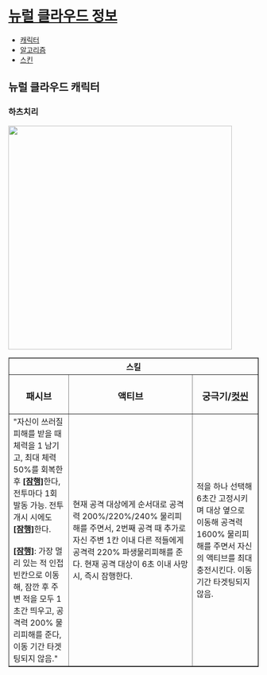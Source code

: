 <!DOCTYPE html>
<html>
<head>
    <title>뉴럴 클라우드 정보 - 캐릭터</title>
    <meta charset="utf-8">
    <link rel="icon" src="뉴럴.png" sizes="192x192" type="image/png">
</head>
<body>
    <h1><a href="index.html">뉴럴 클라우드 정보</a></h1>
    <ul>
        <li><a href="1.html">캐릭터</a></li>
        <li><a href="2.html">알고리즘</a></li>
        <li><a href="3.html">스킨</a></li>
    </ul>
    <h2>뉴럴 클라우드 캐릭터</h2><h3>하츠치리</h3>
    <img src="하츠치리.png" width="450">
    <table border="1" width="100%">
        <tr>
            <th colspan="3">스킬</th>
        </tr>
        <tr>
            <td align="center"><h3>패시브</h3></td>
            <td align="center"><h3>액티브</h3></td>
            <td align="center"><h3>궁극기/<a href="https://ac2-p2.namu.la/20230103sac2/5ece3fdf656fbc3ed9948d824e76a4c39c956db154c18e9ba2e254de2e3acee6.gif?type=orig" target="_blank" title="하츠치리">컷씬</a></h3></td>
        </tr>
        <tr>
            <td>"자신이 쓰러질 피해를 받을 때 체력을 1 남기고, 최대 체력 50%를 회복한 후 <strong><u>[잠행]</u></strong>한다, 전투마다 1회 발동 가능.
                전투 개시 시에도 <strong><u>[잠행]</u></strong>한다.
                <br><br><strong><u>[잠행]</u></strong>: 가장 멀리 있는 적 인접 빈칸으로 이동해, 잠깐 후 주변 적을 모두 1초간 띄우고, 공격력 200% 물리피해를 준다, 이동 기간 타겟팅되지 않음."</td>
            <td>현재 공격 대상에게 순서대로 공격력 200%/220%/240% 물리피해를 주면서, 2번째 공격 때 추가로 자신 주변 1칸 이내 다른 적들에게 공격력 220% 파생물리피해를 준다. 현재 공격 대상이 6초 이내 사망 시, 즉시 잠행한다.</td>
            <td>적을 하나 선택해 6초간 고정시키며 대상 옆으로 이동해 공격력 1600% 물리피해를 주면서 자신의 액티브를 최대 충전시킨다. 이동 기간 타겟팅되지 않음.</td>
        </tr>
    </table>
</body>
</html>